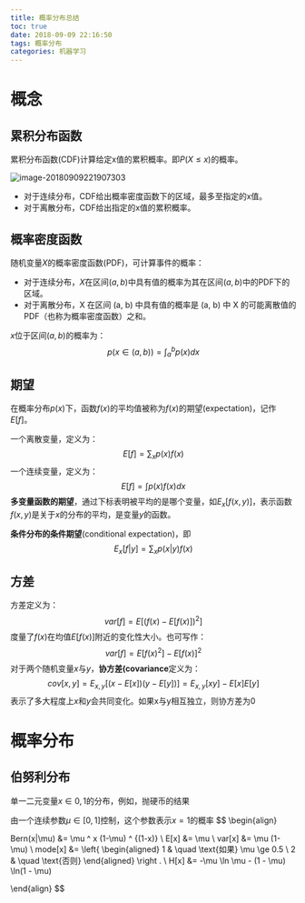 ```yaml
---
title: 概率分布总结
toc: true
date: 2018-09-09 22:16:50
tags: 概率分布
categories: 机器学习
---
```


# 概念

## 累积分布函数

累积分布函数(CDF)计算给定x值的累积概率。即$P(X \le x)$的概率。

![image-20180909221907303](https://ws4.sinaimg.cn/large/006tNbRwly1fv3nghylwij308j05gq2t.jpg)

- 对于连续分布，CDF给出概率密度函数下的区域，最多至指定的x值。
- 对于离散分布，CDF给出指定的x值的累积概率。

## 概率密度函数

随机变量$X$的概率密度函数(PDF)，可计算事件的概率：

- 对于连续分布，$X$在区间$(a,b)$中具有值的概率为其在区间$(a,b)$中的PDF下的区域。
- 对于离散分布，X 在区间 (a, b) 中具有值的概率是 (a, b) 中 X 的可能离散值的 PDF（也称为概率密度函数）之和。

$x$位于区间$(a,b)$的概率为：
$$
p(x \in (a,b)) = \int_a^b p(x) dx
$$

## 期望

在概率分布$p(x)$下，函数$f (x)$的平均值被称为$f (x)$的期望(expectation)，记作$E[f ]$。 

一个离散变量，定义为：
$$
E[f] = \sum_x p(x) f(x)
$$
一个连续变量，定义为：
$$
E[f] = \int p(x)f(x) dx
$$
**多变量函数的期望**，通过下标表明被平均的是哪个变量，如$E_x[f(x,y)]$，表示函数$f(x,y)$是关于$x$的分布的平均，是变量$y$的函数。

**条件分布的条件期望**(conditional expectation)，即
$$
E_x[f|y] = \sum_x p(x|y) f(x)
$$

## 方差

方差定义为：
$$
var[f] = E[(f(x) - E[f(x)])^2]
$$
度量了$f(x)$在均值$E[f(x)]$附近的变化性大小。也可写作：
$$
var[f] = E[f(x)^2] - E[f(x)]^2
$$
对于两个随机变量$x$与$y$，**协方差(covariance**定义为：
$$
cov[x,y] = E_{x,y}[(x-E[x])(y-E[y])]=E_{x,y}[xy] - E[x]E[y]
$$
表示了多大程度上$x$和$y$会共同变化。如果x与y相互独立，则协方差为0

# 概率分布

## 伯努利分布

单一二元变量$x \in {0, 1}$的分布，例如，抛硬币的结果

由一个连续参数$\mu \in [0, 1]$控制，这个参数表示$x=1$的概率
$$
\begin{align}

Bern(x|\mu) &= \mu ^ x (1-\mu) ^ {(1-x)} \\
E[x] &= \mu \\
var[x] &= \mu (1-\mu) \\
mode[x] &= \left\{
			\begin{aligned}
                1 & \quad \text{如果} \mu \ge 0.5 \\
                2 & \quad \text{否则}
			\end{aligned}
			\right . \\
H[x] &= -\mu \ln \mu - (1 - \mu) \ln(1 - \mu)

\end{align}
$$
